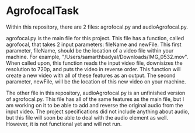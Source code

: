 # AgrofocalTask

Within this repository, there are 2 files: agrofocal.py and audioAgrofocal.py.

agrofocal.py is the main file for this project. This file has a function, called agrofocal, that takes 2 input parameters: fileName and newFile. This first parameter, fileName, should be the location of a video file within your machine. For example, "/Users/samarthbadyal/Downloads/IMG_0532.mov". When called upon, this function reads the input video file, downisizes the resolution to 720p, and puts the video in reverse order. This function will create a new video with all of these features as an output. The second parameter, newFile, will be the location of this new video on your machine.


The other file in this repository, audioAgrofocal.py is an unfinished version of agrofocal.py. This file has all of the same features as the main file, but I am working on it to be able to add and reverse the original audio from the input video. The project specifications did not include anything about audio, but this file will soon be able to deal with the audio element as well. However, it is not functional yet and will not run.
